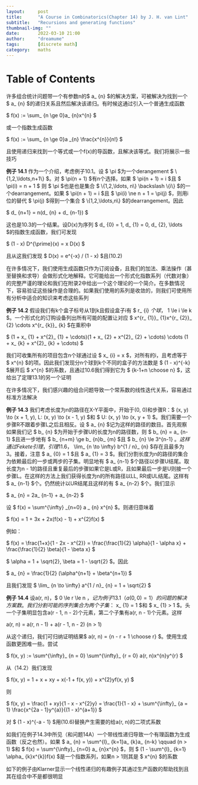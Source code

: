 ```yaml
---
layout:     post
title:      "A Course in Combinatorics(Chapter 14) by J. H. van Lint"
subtitle:   "Recursions and generating functions"
thumbnail-img: ""
date:       2022-03-10 21:00
author:     "dreamume"
tags: 		[discrete math]
category:   maths
---
```

<head>
    <script src="https://cdn.mathjax.org/mathjax/latest/MathJax.js?config=TeX-AMS-MML_HTMLorMML" type="text/javascript"></script>
    <script type="text/x-mathjax-config">
        MathJax.Hub.Config({
            tex2jax: {
            skipTags: ['script', 'noscript', 'style', 'textarea', 'pre'],
            inlineMath: [['$','$']]
            }
        });
    </script>
</head>

# Table of Contents



许多组合统计问题带一个有参数n的$ a_ {n} $的解决方案，可被解决为找到一个 $ a_ {n} $的递归关系且然后解决该递归。有时候这通过引入一个普通生成函数

$ f(x) := \\sum_ {n \\ge 0}a_ {n}x^{n} $

或一个指数生成函数

$ f(x) := \\sum_ {n \\ge 0}a _{n} \\frac{x^{n}}{n!} $

且使用递归来找到一个等式或一个f(x)的导函数，且解决该等式。我们将展示一些技巧

**例子 14.1** 作为一个介绍，考虑例子10.1。设 $ \\pi $为一个derangement $ \\{1,2,\\ldots,n+1\\} $。对 $ \\pi(n + 1) $有n个选择。如果 $ \\pi(n + 1) = i $且 $ \\pi(i) = n + 1 $ 则 $ \\pi $也是也是集合 $ \\{1,2,\\ldots, n\\} \\backslash \\{i\\} $的一个dearrangement。如果 $ \\pi(n + 1) = i $且 $ \\pi(i) \\ne n + 1 = \\pi(j) $，则用i位的替代 $ \\pi(j) $得到一个集合 $ \\{1,2,\\ldots,n\\} $的dearrangement。因此

$ d_ {n+1} = n(d_ {n} + d_ {n-1}) $

这也是10.3的一个结果。设D(x)为序列 $ d_ {0} = 1, d_ {1} = 0, d_ {2}, \\ldots $的指数生成函数，我们可发现

$ (1 - x) D^{\\prime}(x) = x D(x) $

且从这我们发现 $ D(x) = e^{-x} / (1 - x) $且(10.2)

在许多情况下，我们使用生成函数只作为订阅设备，且我们的加法、乘法操作（甚至替换和求导）会做形式化地解释。它可能给出一个形式化指数系列（代数对象）的完整严谨的理论和我们在附录2中给出一个这个理论的一个简介。在多数情况下，容易验证这些操作是合理的。如果我们使用的系列是收敛的，则我们可使用所有分析中适合的知识来考虑这些系列

**例子 14.2** 假设我们有k个盒子标号从1到k且假设盒子i有 $ r_ {i} $个球，$ 1 \\le i \\le k $。一个形式化的订购设备列出所有可能的配置让对应 $ x^{r_ {1}}_ {1}x^{r_ {2}}_ {2} \\cdots x^{r_ {k}}_ {k} $在乘积中

$ (1 + x_ {1} + x^{2}_ {1} + \\cdots)(1 + x_ {2} + x^{2}_ {2} + \\cdots) \\cdots (1 + x_ {k} + x^{2}_ {k} + \\cdots) $

我们可收集所有的项目包含n个球通过设 $ x_ {i} = x $，对所有的i，且考虑等于 $ x^{n} $的项。因此我们发现分n个球到k个不同的盒子的方法数是 $ (1 - x)^{-k} $展开后 $ x^{n} $的系数，且通过10.6我们得到它为 $ {k-1+n \\choose n} $，这给出了定理13.1的另一个证明

在许多情况下，我们感兴趣的组合问题导致一个常系数的线性迭代关系，容易通过标准方法解决

**例子 14.3** 我们考虑长度为n的路径在X-Y平面中，开始于(0, 0)和步骤R：$ (x, y) \\to (x + 1, y), L: (x, y) \\to (x - 1, y) $和 $ U: (x, y) \\to (x, y + 1) $。我们需要一个步骤R不跟着步骤L之后且相反。设 $ a_ {n} $记为这样的路径的数目。首先观察如果我们记 $ b_ {n} $为开始于步骤U的长度为n的路径数，则 $ b_ {n} = a_ {n-1} $且进一步地有 $ b_ {n+m} \\ge b_ {n}b_ {m} $且 $ b_ {n} \\le 3^{n-1} $。这样通过Fekete引理，引理11.6，$ \\lim_ {n \\to \\infty} b^{1 / n}_ {n} $存在且最多为3。接着，注意 $ a_ {0} = 1 $且 $ a_ {1} = 3 $。我们分割长度为n的路径的集合为依赖最后的一步或两步的子集。明显地有 $ a_ {n-1} $个路径以步骤U结尾。取长度为n - 1的路径且重复最后的步骤如果它是L或R，且如果最后一步是U则接一个步骤L。在这样的方法上我们获得长度为n的所有路径以LL, RR或UL结尾。这样有 $ a_ {n-1} $个。仍然统计以UR结尾且这样的有 $ a_ {n-2} $个。我们显示

$ a_ {n} = 2a_ {n-1} + a_ {n-2} $

设 $ f(x) = \\sum^{\\infty} _{n=0} a _ {n} x^{n} $。则递归意味着

$ f(x) = 1 + 3x + 2x(f(x) - 1) + x^{2}f(x) $

例如：

$ f(x) = \\frac{1+x}{1 - 2x - x^{2}} = \\frac{\\frac{1}{2} \\alpha}{1 - \\alpha x} + \\frac{\\frac{1}{2} \\beta}{1 - \\beta x} $

$ \\alpha = 1 + \\sqrt{2}, \\beta = 1 - \\sqrt{2} $。因此

$ a_ {n} = \\frac{1}{2} (\\alpha^{n+1} + \\beta^{n+1}) $

且我们发现 $ \\lim_ {n \\to \\infty} a^{1 / n}_ {n} = 1 + \\sqrt{2} $

**例子 14.4** 设a(r, n)，$ 0 \\le r \\le n $，记为例子13.1（a(0, 0) = 1）的问题的解决方案数。我们分割可能的序列集合为两个子集：$ x_ {1} = 1 $和 $ x_ {1} > 1 $。头一个子集明显包含a(r - 1, n - 2)个元素，第二个子集有a(r, n - 1)个元素。这样

a(r, n) = a(r, n - 1) + a(r - 1, n - 2)    (n > 1)

从这个递归，我们可归纳证明结果$ a(r, n) = {n - r + 1 \\choose r} $。使用生成函数更困难一些。尝试

$ f(x, y) := \\sum^{\\infty}_ {n = 0} \\sum^{\\infty}_ {r = 0} a(r, n)x^{n}y^{r} $

从（14.2）我们发现

$ f(x, y) = 1 + x + xy + x(-1 + f(x, y)) + x^{2}yf(x, y) $

则

$ f(x, y) = \\frac{1 + xy}{1 - x - x^{2}y} = \\frac{1}{1 - x} + \\sum^{\\infty}_ {a = 1} \\frac{x^{2a - 1}y^{a}}{(1 - x)^{a+1}} $

对 $ (1 - x)^{-a - 1} $用(10.6)替换产生需要的给a(r, n)的二项式系数

如我们在例子14.3中所见（和问题14A）一个带线性递归导致一个有理函数为生成函数（反之也然）。如果 $ a_ {n} = \\sum^{l}_ {k=1}a_ {k}a_ {n-k} \\qquad (n > 1) $和 $ f(x) = \\sum^{\\infty}_ {n=0} a_ {n}x^{n} $，则 $ (1 - \\sum^{l}_ {k=1} \\alpha_ {k}x^{k})f(x) $是一个指数系列，如果n > 1则其是 $ x^{n} $的系数

如下的例子由Klarner显示一个线性递归的有趣例子其通过生产函数的帮助找到且其在组合中不是都很明显
